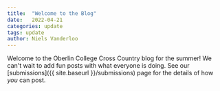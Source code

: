 ```yaml
---
title:  "Welcome to the Blog"
date:   2022-04-21
categories: update
tags: update
author: Niels Vanderloo
---
```


Welcome to the Oberlin College Cross Country blog for the summer! We can't wait to add fun posts with what everyone is doing. See our [submissions]({{ site.baseurl }}/submissions) page for the details of how *you* can post.
